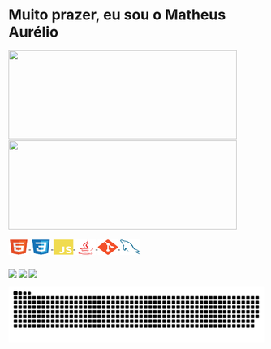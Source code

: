 # Muito prazer, eu sou o Matheus Aurélio

<div style="display: flex">
  <a href="https://github.com/Matheus2004a">
  <img width="450rem" height="175em" src="https://github-readme-stats.vercel.app/api?username=Matheus2004a&show_icons=true&theme=dracula&include_all_commits=true&count_private=true"/>
  <img width="450rem" height="175em" src="https://github-readme-stats.vercel.app/api/top-langs/?username=Matheus2004a&layout=compact&langs_count=16&theme=dracula"/>
</div>
<div style="display: inline_block">
  <br>
  <img align="center" alt="Matheus Aurélio-HTML" height="30" width="40" src="https://raw.githubusercontent.com/devicons/devicon/master/icons/html5/html5-original.svg">
  <img align="center" alt="Matheus Aurélio-CSS" height="30" width="40" src="https://raw.githubusercontent.com/devicons/devicon/master/icons/css3/css3-original.svg">
  <img align="center" alt="Matheus Aurélio-Js" height="30" width="40" src="https://raw.githubusercontent.com/devicons/devicon/master/icons/javascript/javascript-plain.svg">
  <img align="center" alt="Matheus Aurélio-Java" height="30" width="40" src="https://raw.githubusercontent.com/devicons/devicon/master/icons/java/java-plain.svg">
  <img align="center" alt="Matheus Aurélio-Git" height="30" width="40" src="https://raw.githubusercontent.com/devicons/devicon/master/icons/git/git-plain.svg">
  <img align="center" alt="Matheus Aurélio-MySQL" height="30" width="40" src="https://raw.githubusercontent.com/devicons/devicon/master/icons/mysql/mysql-plain.svg">
</div>
  
  ##
 
<div> 
  <a href="https://www.instagram.com/matheus.aaurelio/" target="_blank"><img src="https://img.shields.io/badge/-Instagram-%23E4405F?style=for-the-badge&logo=instagram&logoColor=white"></a>
  <a href = "mailto:matheusaurelio2004@gmail.com"><img src="https://img.shields.io/badge/-Gmail-%23333?style=for-the-badge&logo=gmail&logoColor=white" target="_blank"></a>
  <a href="https://www.linkedin.com/in/matheus-aur%C3%A9lio-3590a9207/" target="_blank"><img src="https://img.shields.io/badge/-LinkedIn-%230077B5?style=for-the-badge&logo=linkedin&logoColor=white"></a> 
 
  ![Snake animation](https://github.com/Matheus2004a/Matheus2004a/blob/output/github-contribution-grid-snake.svg)
 
</div>
